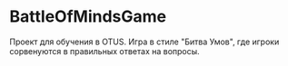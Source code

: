 # BattleOfMindsGame
Проект для обучения в OTUS.
Игра в стиле "Битва Умов", где игроки сорвенуются в правильных ответах на вопросы.
